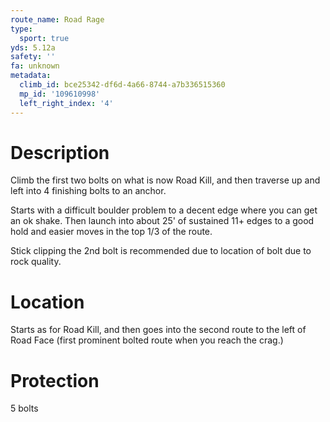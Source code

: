 ```yaml
---
route_name: Road Rage
type:
  sport: true
yds: 5.12a
safety: ''
fa: unknown
metadata:
  climb_id: bce25342-df6d-4a66-8744-a7b336515360
  mp_id: '109610998'
  left_right_index: '4'
---
```

# Description
Climb the first two bolts on what is now Road Kill, and then traverse up and left into 4 finishing bolts to an anchor.

Starts with a difficult boulder problem to a decent edge where you can get an ok shake. Then launch into about 25' of sustained 11+ edges to a good hold and easier moves in the top 1/3 of the route.

Stick clipping the 2nd bolt is recommended due to location of bolt due to rock quality.

# Location
Starts as for Road Kill, and then goes into the second route to the left of Road Face (first prominent bolted route when you reach the crag.)

# Protection
5 bolts
